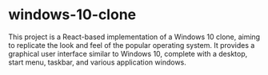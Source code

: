 # windows-10-clone
This project is a React-based implementation of a Windows 10 clone, aiming to replicate the look and feel of the popular operating system. It provides a graphical user interface similar to Windows 10, complete with a desktop, start menu, taskbar, and various application windows.
